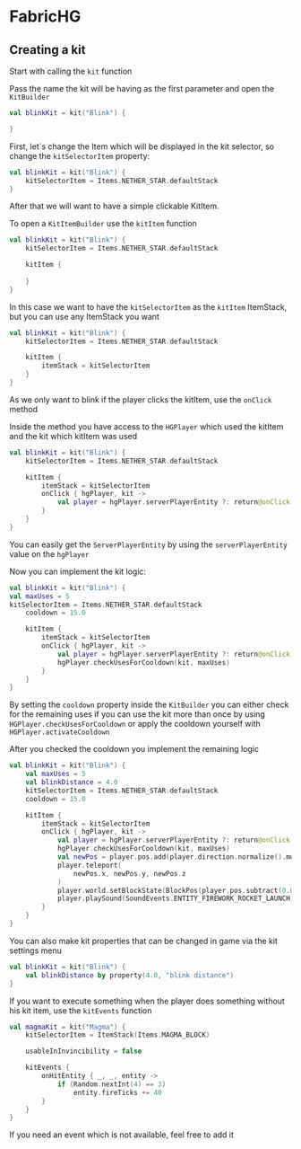 # FabricHG

## Creating a kit

Start with calling the `kit` function

Pass the name the kit will be having as the first parameter and open the `KitBuilder`
```kt
val blinkKit = kit("Blink") {

}
```

First, let´s change the Item which will be displayed in the kit selector, so change the `kitSelectorItem` property:

```kt
val blinkKit = kit("Blink") {
    kitSelectorItem = Items.NETHER_STAR.defaultStack
}
```

After that we will want to have a simple clickable KitItem. 

To open a `KitItemBuilder` use the `kitItem` function

```kt
val blinkKit = kit("Blink") {
    kitSelectorItem = Items.NETHER_STAR.defaultStack

    kitItem {       
    
    }
}
```

In this case we want to have the `kitSelectorItem` as the `kitItem` ItemStack, but you can use any ItemStack you want

```kt
val blinkKit = kit("Blink") {
    kitSelectorItem = Items.NETHER_STAR.defaultStack

    kitItem {
        itemStack = kitSelectorItem
    }
}
```

As we only want to blink if the player clicks the kitItem, use the `onClick` method

Inside the method you have access to the `HGPlayer` which used the kitItem and the kit which kitItem was used

```kt
val blinkKit = kit("Blink") {
    kitSelectorItem = Items.NETHER_STAR.defaultStack

    kitItem {
        itemStack = kitSelectorItem
        onClick { hgPlayer, kit ->
            val player = hgPlayer.serverPlayerEntity ?: return@onClick
        }
    }
}
```
You can easily get the `ServerPlayerEntity` by using the `serverPlayerEntity` value on the `hgPlayer`

Now you can implement the kit logic:

```kt
val blinkKit = kit("Blink") {
val maxUses = 5
kitSelectorItem = Items.NETHER_STAR.defaultStack
    cooldown = 15.0

    kitItem {
        itemStack = kitSelectorItem
        onClick { hgPlayer, kit ->
            val player = hgPlayer.serverPlayerEntity ?: return@onClick
            hgPlayer.checkUsesForCooldown(kit, maxUses)
        }
    }
}
```

By setting the `cooldown` property inside the `KitBuilder` you can either check for the remaining uses if you can use the kit more than once by using `HGPlayer.checkUsesForCooldown`
or apply the cooldown yourself with `HGPlayer.activateCooldown`

After you checked the cooldown you implement the remaining logic

```kt
val blinkKit = kit("Blink") {
    val maxUses = 5
    val blinkDistance = 4.0
    kitSelectorItem = Items.NETHER_STAR.defaultStack
    cooldown = 15.0

    kitItem {
        itemStack = kitSelectorItem
        onClick { hgPlayer, kit ->
            val player = hgPlayer.serverPlayerEntity ?: return@onClick
            hgPlayer.checkUsesForCooldown(kit, maxUses)
            val newPos = player.pos.add(player.direction.normalize().multiply(blinkDistance))
            player.teleport(
                newPos.x, newPos.y, newPos.z
            )
            player.world.setBlockState(BlockPos(player.pos.subtract(0.0, 1.0, 0.0)), Blocks.OAK_LEAVES.defaultState)
            player.playSound(SoundEvents.ENTITY_FIREWORK_ROCKET_LAUNCH, 100F, 100F)
        }
    }
}
```

You can also make kit properties that can be changed in game via the kit settings menu
```kt
val blinkKit = kit("Blink") {
    val blinkDistance by property(4.0, "blink distance")
}
```

If you want to execute something when the player does something without his kit item, use the `kitEvents` function

```kt
val magmaKit = kit("Magma") {
    kitSelectorItem = ItemStack(Items.MAGMA_BLOCK)

    usableInInvincibility = false

    kitEvents {
        onHitEntity { _, _, entity ->
            if (Random.nextInt(4) == 3)
                entity.fireTicks += 40
        }
    }
}
```
If you need an event which is not available, feel free to add it
